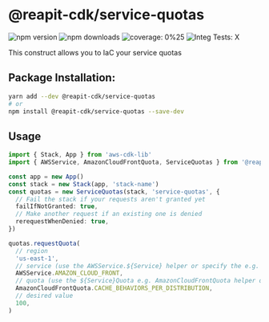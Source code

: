 # @reapit-cdk/service-quotas


![npm version](https://img.shields.io/npm/v/@reapit-cdk/service-quotas)
![npm downloads](https://img.shields.io/npm/dm/@reapit-cdk/service-quotas)
![coverage: 0%25](https://img.shields.io/badge/coverage-0%25-red)
![Integ Tests: X](https://img.shields.io/badge/Integ%20Tests-X-red)

This construct allows you to IaC your service quotas

## Package Installation:

```sh
yarn add --dev @reapit-cdk/service-quotas
# or
npm install @reapit-cdk/service-quotas --save-dev
```

## Usage
```ts
import { Stack, App } from 'aws-cdk-lib'
import { AWSService, AmazonCloudFrontQuota, ServiceQuotas } from '@reapit-cdk/service-quotas'

const app = new App()
const stack = new Stack(app, 'stack-name')
const quotas = new ServiceQuotas(stack, 'service-quotas', {
  // Fail the stack if your requests aren't granted yet
  failIfNotGranted: true,
  // Make another request if an existing one is denied
  rerequestWhenDenied: true,
})

quotas.requestQuota(
  // region
  'us-east-1',
  // service (use the AWSService.${Service} helper or specify the e.g. 'cloudfront' string as any)
  AWSService.AMAZON_CLOUD_FRONT,
  // quota (use the ${Service}Quota e.g. AmazonCloudFrontQuota helper or specify the 'LL-' string as any)
  AmazonCloudFrontQuota.CACHE_BEHAVIORS_PER_DISTRIBUTION,
  // desired value
  100,
)

```